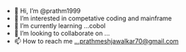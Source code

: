 - 👋 Hi, I’m @prathm1999
- 👀 I’m interested in competative coding and mainframe
- 🌱 I’m currently learning ...cobol 
- 💞️ I’m looking to collaborate on ...
- 📫 How to reach me ...prathmeshjawalkar70@gmail.com

<!---
prathm1999/prathm1999 is a ✨ special ✨ repository because its `README.md` (this file) appears on your GitHub profile.
You can click the Preview link to take a look at your changes.
--->
